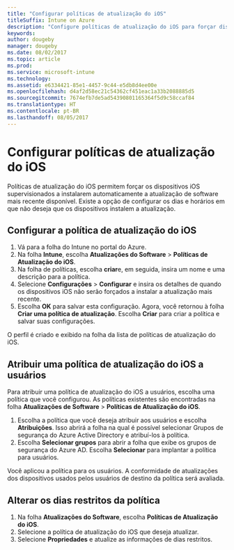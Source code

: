 ```yaml
---
title: "Configurar políticas de atualização do iOS"
titleSuffix: Intune on Azure
description: "Configure políticas de atualização do iOS para forçar dispositivos iOS supervisionados a instalarem automaticamente a atualização de software mais recente disponível."
keywords: 
author: dougeby
manager: dougeby
ms.date: 08/02/2017
ms.topic: article
ms.prod: 
ms.service: microsoft-intune
ms.technology: 
ms.assetid: e6334421-85e1-4457-9c44-e5db8d4ee00e
ms.openlocfilehash: d4af2d58ec21c54362cf451eac1a33b2088885d5
ms.sourcegitcommit: 7674efb7de5ad54390801165364f5d9c58ccaf84
ms.translationtype: HT
ms.contentlocale: pt-BR
ms.lasthandoff: 08/05/2017
---
```

# <a name="configure-ios-update-policies"></a>Configurar políticas de atualização do iOS
Políticas de atualização do iOS permitem forçar os dispositivos iOS supervisionados a instalarem automaticamente a atualização de software mais recente disponível. Existe a opção de configurar os dias e horários em que não deseja que os dispositivos instalem a atualização.

## <a name="configure-the-ios-update-policy"></a>Configurar a política de atualização do iOS
1. Vá para a folha do Intune no portal do Azure.
2. Na folha **Intune**, escolha **Atualizações do Software** > **Políticas de Atualização do iOS**.
4. Na folha de políticas, escolha **criar**e, em seguida, insira um nome e uma descrição para a política.
5. Selecione **Configurações** > **Configurar** e insira os detalhes de quando os dispositivos iOS não serão forçados a instalar a atualização mais recente.
6. Escolha **OK** para salvar esta configuração. Agora, você retornou à folha **Criar uma política de atualização**. Escolha **Criar** para criar a política e salvar suas configurações.

O perfil é criado e exibido na folha da lista de políticas de atualização do iOS.

## <a name="assign-an-ios-update-policy-to-users"></a>Atribuir uma política de atualização do iOS a usuários
Para atribuir uma política de atualização do iOS a usuários, escolha uma política que você configurou. As políticas existentes são encontradas na folha **Atualizações de Software** > **Políticas de Atualização do iOS**.
1. Escolha a política que você deseja atribuir aos usuários e escolha **Atribuições**. Isso abrirá a folha na qual é possível selecionar Grupos de segurança do Azure Active Directory e atribuí-los à política.
2. Escolha **Selecionar grupos** para abrir a folha que exibe os grupos de segurança do Azure AD. Escolha **Selecionar** para implantar a política para usuários.

Você aplicou a política para os usuários. A conformidade de atualizações dos dispositivos usados pelos usuários de destino da política será avaliada.

## <a name="change-the-restricted-days-for-the-policy"></a>Alterar os dias restritos da política
1. Na folha **Atualizações do Software**, escolha **Políticas de Atualização do iOS**.
2. Selecione a política de atualização do iOS que deseja atualizar.
3. Selecione **Propriedades** e atualize as informações de dias restritos.
